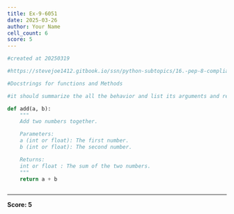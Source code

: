```yaml
---
title: Ex-9-6051
date: 2025-03-26
author: Your Name
cell_count: 6
score: 5
---
```


```python
#created at 20250319
```


```python
#https://stevejoe1412.gitbook.io/ssn/python-subtopics/16.-pep-8-compliance
```


```python
#Docstrings for functions and Methods
```


```python
#it should summarize the all the behavior and list its arguments and return values
```


```python
def add(a, b):
    """
    Add two numbers together.

    Parameters:
    a (int or float): The first number.
    b (int or float): The second number.

    Returns:
    int or float : The sum of the two numbers.
    """
    return a + b
```


```python

```


---
**Score: 5**